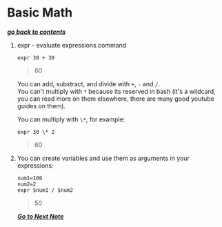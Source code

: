 # Basic Math

   [***go back to contents***](01-contents.md)

1. expr - evaluate expressions command

    ```
	expr 30 + 30
    ```
	>60  

   You can add, substract, and divide with `+`, `-` and `/`.  
   You can't multiply with `*` because its reserved in bash (it's a wildcard,
   you can read more on them elsewhere, there are many good youtube guides on
   them).

   You can multiply with `\*`, for example:

   ```
   expr 30 \* 2
   ```
   >60

2. You can create variables and use them as arguments in your expressions:

    ```
	num1=100
	num2=2
	expr $num1 / $num2
    ```
    >50

   [***Go to Next Note***](05-if.md)
